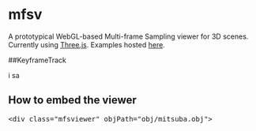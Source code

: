 # mfsv

A prototypical WebGL-based Multi-frame Sampling viewer for 3D scenes. Currently using [Three.js](https://github.com/mrdoob/three.js/). Examples hosted [here](https://emberflare.github.io/mfsv/).

##KeyframeTrack

i sa

## How to embed the viewer
<pre>&lt;div class="mfsviewer" objPath="obj/mitsuba.obj"&gt;
